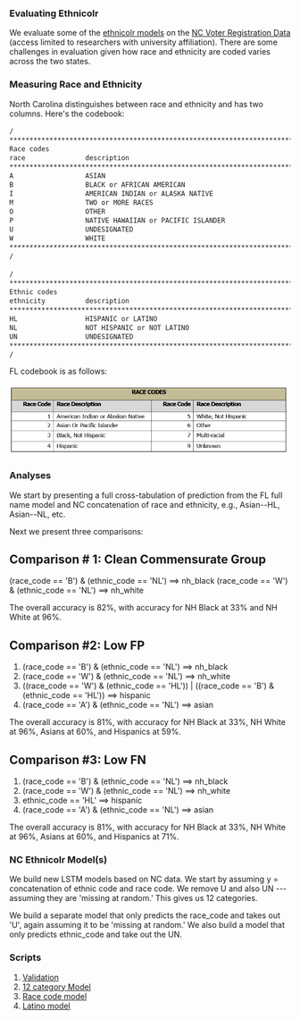### Evaluating Ethnicolr

We evaluate some of the [ethnicolr models](https://github.com/appeler/ethnicolr) on the [NC Voter Registration Data](https://dataverse.harvard.edu/dataset.xhtml?persistentId=doi:10.7910/DVN/NEFUBN) (access limited to researchers with university affiliation). There are some challenges in evaluation given how race and ethnicity are coded varies across the two states.

### Measuring Race and Ethnicity

North Carolina distinguishes between race and ethnicity and has two columns. Here's the codebook:

```
/ ***************************************************************************
Race codes
race               description
*******************************************************************************
A                  ASIAN
B                  BLACK or AFRICAN AMERICAN
I                  AMERICAN INDIAN or ALASKA NATIVE
M                  TWO or MORE RACES
O                  OTHER
P                  NATIVE HAWAIIAN or PACIFIC ISLANDER
U                  UNDESIGNATED
W                  WHITE
*************************************************************************** /

/ ***************************************************************************
Ethnic codes
ethnicity          description
*******************************************************************************
HL                 HISPANIC or LATINO
NL                 NOT HISPANIC or NOT LATINO
UN                 UNDESIGNATED
*************************************************************************** /
```

FL codebook is as follows:

![](img/fl_race_code.png)

### Analyses

We start by presenting a full cross-tabulation of prediction from the FL full name model and NC concatenation of race and ethnicity, e.g., Asian--HL, Asian--NL, etc.

Next we present three comparisons:

Comparison # 1: Clean Commensurate Group
--------------------------

(race_code == 'B') & (ethnic_code == 'NL') ==> nh_black
(race_code == 'W') & (ethnic_code == 'NL') ==> nh_white

The overall accuracy is 82%, with accuracy for NH Black at 33% and NH White at 96%.

Comparison #2: Low FP
------------------------

1. (race_code == 'B') & (ethnic_code == 'NL') ==> nh_black
2. (race_code == 'W') & (ethnic_code == 'NL') ==> nh_white
3. ((race_code == 'W') & (ethnic_code == 'HL')) | ((race_code == 'B') & (ethnic_code == 'HL')) ==> hispanic
4. (race_code == 'A') & (ethnic_code == 'NL') ==> asian

The overall accuracy is 81%, with accuracy for NH Black at 33%, NH White at 96%, Asians at 60%, and Hispanics at 59%.

Comparison #3: Low FN
-----------------------

1. (race_code == 'B') & (ethnic_code == 'NL') ==> nh_black
2. (race_code == 'W') & (ethnic_code == 'NL') ==> nh_white
3. ethnic_code == 'HL' ==> hispanic
4. (race_code == 'A')  & (ethnic_code == 'NL') ==> asian

The overall accuracy is 81%, with accuracy for NH Black at 33%, NH White at 96%, Asians at 60%, and Hispanics at 71%.

### NC Ethnicolr Model(s)

We build new LSTM models based on NC data. We start by assuming y = concatenation of ethnic code and race code. We remove U and also UN --- assuming they are 'missing at random.' This gives us 12 categories.

We build a separate model that only predicts the race_code and takes out 'U', again assuming it to be 'missing at random.' We also build a model that only predicts ethnic_code and take out the UN.

### Scripts

1. [Validation](scripts/02_analyze_nc_voter.ipynb)
2. [12 category Model](scripts/03_nc_12_cat_model.ipynb)
3. [Race code model](scripts/04_nc_race_code.ipynb)
4. [Latino model](scripts/05_nc_ethnic_code.ipynb)
